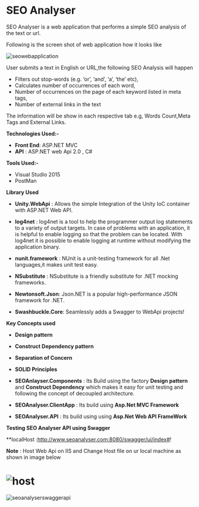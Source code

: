# SEO Analyser

SEO Analyser is a web application that performs a simple SEO analysis of the text or url.

Following is the screen shot of web application how it looks like

![seowebapplication](https://user-images.githubusercontent.com/34714293/53303444-492dac00-38a5-11e9-80a9-c232cedc1b50.PNG)

User submits a text in English or URL,the following SEO Analysis will happen 

- Filters out stop-words (e.g. ‘or’, ‘and’, ‘a’, ‘the’ etc), 
- Calculates number of occurrences of each word, 
- Number of occurrences on the page of each keyword listed in meta tags, 
- Number of external links in the text

The information will be show in each respective tab e.g, Words Count,Meta Tags and External Links.

**Technologies Used:-** 

- **Front End**: ASP.NET MVC
- **API** : ASP.NET web Api 2.0 , C# 

**Tools Used:-**

- Visual Studio 2015
- PostMan

**Library Used**

  - **Unity.WebApi** : Allows the simple Integration of the Unity IoC container with ASP.NET Web API. 
  
  - **log4net** : log4net is a tool to help the programmer output log statements to a variety of output targets. In case of problems with an application, it is helpful to enable logging so that the problem can be located. With log4net it is possible to enable logging at runtime without modifying the application binary.
  
  - **nunit.framework** : NUnit is a unit-testing framework for all .Net languages,it makes unit test easy.
  
  - **NSubstitute** : NSubstitute is a friendly substitute for .NET mocking frameworks.
  
  - **Newtonsoft.Json**: Json.NET is a popular high-performance JSON framework for .NET.
  
 - **Swashbuckle.Core**: Seamlessly adds a Swagger to WebApi projects!
  
  
 **Key Concepts used**
 
   - **Design pattern**
   - **Construct Dependency pattern**
   - **Separation of Concern**
   - **SOLID Principles**
   
 
 - **SEOAnlayser.Components** : Its Build using the factory **Design pattern**  and **Construct Dependency** which makes it easy for unit testing and following the concept of decoupled architecture.
 
 - **SEOAnalyser.ClientApp** : Its build using **Asp.Net MVC Framework**
 
 - **SEOAnalyser.API** : Its build using using **Asp.Net Web API FrameWork**
   

**Testing SEO Analyser API using Swagger**

  **localHost :http://www.seoanalyser.com:8080/swagger/ui/index#!

  **Note** : Host Web Api on IIS and Change Host file on ur local machine  as shown in image below
   
   
![host](https://user-images.githubusercontent.com/34714293/53303903-d1628000-38aa-11e9-9014-bb7bc37ff58b.PNG)
==============================================================================================================================
![seoanalyserswaggerapi](https://user-images.githubusercontent.com/34714293/53303836-1fc34f00-38aa-11e9-8c32-9e114f671ea9.PNG)




